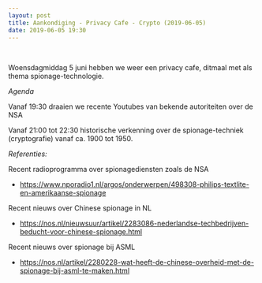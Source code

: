 ```yaml
---
layout: post
title: Aankondiging - Privacy Cafe - Crypto (2019-06-05)
date: 2019-06-05 19:30
---
```


<BR/>

Woensdagmiddag 5 juni hebben we weer een privacy cafe, ditmaal met als thema spionage-technologie.

*Agenda* 

Vanaf 19:30 draaien we recente Youtubes van bekende autoriteiten over de NSA

Vanaf 21:00 tot 22:30 historische verkenning over de spionage-techniek (cryptografie) vanaf ca. 1900 tot 1950.

*Referenties:*

Recent radioprogramma over spionagediensten zoals de NSA 
- https://www.nporadio1.nl/argos/onderwerpen/498308-philips-textlite-en-amerikaanse-spionage

Recent nieuws over Chinese spionage in NL
- https://nos.nl/nieuwsuur/artikel/2283086-nederlandse-techbedrijven-beducht-voor-chinese-spionage.html

Recent nieuws over spionage bij ASML
- https://nos.nl/artikel/2280228-wat-heeft-de-chinese-overheid-met-de-spionage-bij-asml-te-maken.html